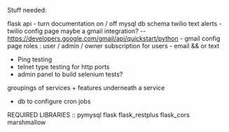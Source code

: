 Stuff needed:

flask api 
	- turn documentation on / off 
mysql db schema 
twilio text alerts 
	- twilio config page
maybe a gmail integration? -- https://developers.google.com/gmail/api/quickstart/python
	- gmail config page 
roles : user / admin / owner
subscription for users - email && or text
- Ping testing 
- telnet type testing for http ports 
- admin panel to build selenium tests? 

groupings of services + features underneath a service 

- db to configure cron jobs



REQUIRED LIBRARIES ::
pymysql
flask
flask_restplus
flask_cors
marshmallow